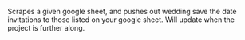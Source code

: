 Scrapes a given google sheet, and pushes out wedding save the date
invitations to those listed on your google sheet. Will update when the project is further along.